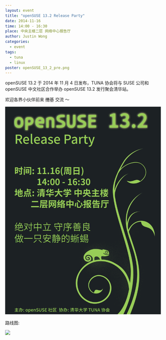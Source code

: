 ```yaml
---
layout: event
title: "openSUSE 13.2 Release Party"
date: 2014-11-16
time: 14:00 - 16:30
place: 中央主楼二层 网络中心报告厅
author: Justin Wong
categories:
  - event
tags:
  - tuna
  - linux
poster: openSUSE_13_2_pre.png
---
```


openSUSE 13.2 于 2014 年 11 月 4 日发布，TUNA 协会将与 SUSE 公司和 openSUSE 中文社区合作举办 openSUSE 13.2 发行聚会清华站。

欢迎各界小伙伴前来 <s>搅基</s> 交流 ～

<!--more-->

![](/assets/img/events/openSUSE_13_2_pre.png)


路线图:

![](http://lt-file.b0.upaiyun.com/files/2014/09/sfd2014-map.jpg)

